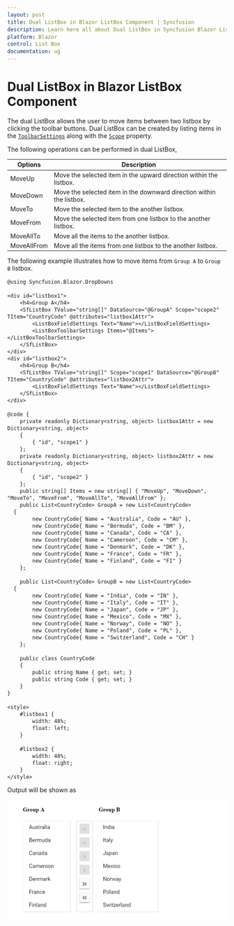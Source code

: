 ```yaml
---
layout: post
title: Dual ListBox in Blazor ListBox Component | Syncfusion
description: Learn here all about Dual ListBox in Syncfusion Blazor ListBox component and more.
platform: Blazor
control: List Box
documentation: ug
---
```


# Dual ListBox in Blazor ListBox Component

The dual ListBox allows the user to move items between two listbox by clicking the toolbar buttons. Dual ListBox can be created by listing items in the
[`ToolbarSettings`](https://help.syncfusion.com/cr/blazor/Syncfusion.Blazor.DropDowns.SfListBox-2.html#Syncfusion_Blazor_DropDowns_SfListBox_2_ToolbarSettings) along with the [`Scope`](https://help.syncfusion.com/cr/blazor/Syncfusion.Blazor.DropDowns.SfListBox-2.html#Syncfusion_Blazor_DropDowns_SfListBox_2_Scope) property.

The following operations can be performed in dual ListBox,

| Options | Description |
|------|-------------|
| MoveUp | Move the selected item in the upward direction within the listbox. |
| MoveDown | Move the selected item in the downward direction within the listbox. |
| MoveTo |  Move the selected item to the another listbox. |
| MoveFrom | Move the selected item from one listbox to the another listbox. |
| MoveAllTo | Move all the items to the another listbox. |
| MoveAllFrom |  Move all the items from one listbox to the another listbox. |

The following example illustrates how to move items from `Group A` to `Group B` listbox.

```cshtml
@using Syncfusion.Blazor.DropDowns

<div id="listbox1">
    <h4>Group A</h4>
    <SfListBox TValue="string[]" DataSource="@GroupA" Scope="scope2" TItem="CountryCode" @attributes="listbox1Attr">
        <ListBoxFieldSettings Text="Name"></ListBoxFieldSettings>
        <ListBoxToolbarSettings Items="@Items"></ListBoxToolbarSettings>
    </SfListBox>
</div>
<div id="listbox2">
    <h4>Group B</h4>
    <SfListBox TValue="string[]" Scope="scope1" DataSource="@GroupB" TItem="CountryCode" @attributes="listbox2Attr">
        <ListBoxFieldSettings Text="Name"></ListBoxFieldSettings>
    </SfListBox>
</div>

@code {
    private readonly Dictionary<string, object> listbox1Attr = new Dictionary<string, object>
    {
        { "id", "scope1" }
    };
    private readonly Dictionary<string, object> listbox2Attr = new Dictionary<string, object>
    {
        { "id", "scope2" }
    };
    public string[] Items = new string[] { "MoveUp", "MoveDown", "MoveTo", "MoveFrom", "MoveAllTo", "MoveAllFrom" };
    public List<CountryCode> GroupA = new List<CountryCode>
  {
        new CountryCode{ Name = "Australia", Code = "AU" },
        new CountryCode{ Name = "Bermuda", Code = "BM" },
        new CountryCode{ Name = "Canada", Code = "CA" },
        new CountryCode{ Name = "Cameroon", Code = "CM" },
        new CountryCode{ Name = "Denmark", Code = "DK" },
        new CountryCode{ Name = "France", Code = "FR" },
        new CountryCode{ Name = "Finland", Code = "FI" }
    };

    public List<CountryCode> GroupB = new List<CountryCode>
  {
        new CountryCode{ Name = "India", Code = "IN" },
        new CountryCode{ Name = "Italy", Code = "IT" },
        new CountryCode{ Name = "Japan", Code = "JP" },
        new CountryCode{ Name = "Mexico", Code = "MX" },
        new CountryCode{ Name = "Norway", Code = "NO" },
        new CountryCode{ Name = "Poland", Code = "PL" },
        new CountryCode{ Name = "Switzerland", Code = "CH" }
    };

    public class CountryCode
    {
        public string Name { get; set; }
        public string Code { get; set; }
    }
}

<style>
    #listbox1 {
        width: 48%;
        float: left;
    }

    #listbox2 {
        width: 48%;
        float: right;
    }
</style>

```

Output will be shown as

![ListBox](./images/duallistbox.png)